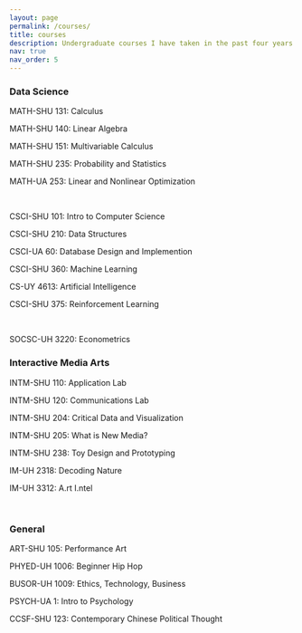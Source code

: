 ```yaml
---
layout: page
permalink: /courses/
title: courses
description: Undergraduate courses I have taken in the past four years.
nav: true
nav_order: 5
---
```


### Data Science

MATH-SHU 131: Calculus

MATH-SHU 140: Linear Algebra

MATH-SHU 151: Multivariable Calculus

MATH-SHU 235: Probability and Statistics

MATH-UA 253: Linear and Nonlinear Optimization

<br>

CSCI-SHU 101: Intro to Computer Science

CSCI-SHU 210: Data Structures

CSCI-UA 60: Database Design and Implemention

CSCI-SHU 360: Machine Learning

CS-UY 4613: Artificial Intelligence

CSCI-SHU 375: Reinforcement Learning

<br>

SOCSC-UH 3220:	Econometrics

   

### Interactive Media Arts

INTM-SHU 110: Application Lab

INTM-SHU 120: Communications Lab

INTM-SHU 204: Critical Data and Visualization

INTM-SHU 205: What is New Media?

INTM-SHU 238: Toy Design and Prototyping

IM-UH 2318: Decoding Nature

IM-UH 3312:	A.rt I.ntel

<br>

### General

ART-SHU 105: Performance Art

PHYED-UH 1006: Beginner Hip Hop

BUSOR-UH 1009: Ethics, Technology, Business

PSYCH-UA 1: Intro to Psychology

CCSF-SHU 123: Contemporary Chinese Political Thought

<br>